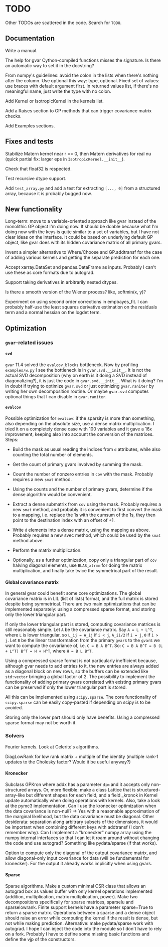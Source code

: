 # TODO

Other TODOs are scattered in the code. Search for `TODO`.

## Documentation

Write a manual.

The help for gvar Cython-compiled functions misses the signature. Is there an
automatic way to set it in the docstring?

From numpy's guidelines: avoid the colon in the lists when there's nothing
after the column. Use optional this way: type, optional. Fixed set of values:
use braces with default argument first. In returned values list, if there's no
meaningful name, just write the type with no colon.

Add Kernel or IsotropicKernel in the kernels list.

Add a Raises section to GP methods that can trigger covariance matrix checks.

Add Examples sections.

## Fixes and tests

Stabilize Matern kernel near r == 0, then Matern derivatives for real nu
(quick partial fix: larger eps in `IsotropicKernel.__init__`).

Check that float32 is respected.

Test recursive dtype support.

Add `test_array.py` and add a test for extracting `[..., 0]` from a
structured array, because it is probably bugged now.

## New functionality

Long-term: move to a variable-oriented approach like gvar instead of the
monolithic GP object I'm doing now. It should be doable because what I'm
doing now with the keys is quite similar to a set of variables, but I have
not clear ideas on the interface. It could be based on underlying default
GP object, like gvar does with its hidden covariance matrix of all primary
gvars.

Invent a simpler alternative to Where/Choose and GP.addtransf for the case
of adding various kernels and getting the separate prediction for each one.

Accept xarray.DataSet and pandas.DataFrame as inputs. Probably I can't use
these as core formats due to autograd.

Support taking derivatives in arbitrarily nested dtypes.

Is there a smooth version of the Wiener process? like, softmin(x, y)?

Experiment on using second order corrections in empbayes_fit. I can
probably half-use the least squares derivative estimation on the residuals
term and a normal hessian on the logdet term.

## Optimization

### `gvar`-related issues

#### `svd`

`gvar` 11.4 solved the `evalcov_blocks` bottleneck. Now by profiling
`examples/w.py` I see the bottleneck is in `gvar.svd.__init__`. It is not the
actual SVD decomposition (why on earth is it doing a SVD instead of
diagonalizing?), it is just the code in `gvar.svd.__init__`. What is it doing?
I'm in doubt if trying to optimize `gvar.svd` or just optimizing `gvar.raniter`
by writing her own decomposition routine. Or maybe `gvar.svd` computes optional
things that I can disable in `gvar.raniter`.

#### `evalcov`

Possible optimization for `evalcov`: if the sparsity is more than something,
also depending on the absolute size, use a dense matrix multiplication. I tried
it on a completely dense case with 100 variables and it gave a 16x improvement,
keeping also into account the conversion of the matrices. Steps:

  * Build the mask as usual reading the indices from `d` attributes, while also
    counting the total number of elements.
  
  * Get the count of primary gvars involved by summing the mask.
  
  * Count the number of nonzero entries in `cov` with the mask. Probably
    requires a new `smat` method.
    
  * Using the counts and the number of primary gvars, determine if the dense
    algorithm would be convenient.
    
  * Extract a dense submatrix from `cov` using the mask. Probably requires a
    new `smat` method, and probably it is convenient to first convert the
    mask to a mapping, i.e. replace the 1s with the cumsum of the 1s, they then
    point to the destination index with an offset of +1.
    
  * Write `d` elements into a dense matrix, using the mapping as above.
    Probably requires a new svec method, which could be used by the `smat`
    method above.
    
  * Perform the matrix multiplication.
  
  * Optionally, as a further optimization, copy only a triangular part of
    `cov` halving diagonal elements, use `BLAS_xtrmm` for doing the matrix
    multiplication, and finally take twice the symmetrical part of the result.

#### Global covariance matrix

In general gvar could benefit some core optimizations. The global covariance
matrix is in LIL (list of lists) format, and the full matrix is stored despite
being symmetrical. There are two main optimizations that can be implemented
separately: using a compressed sparse format, and storing only the lower
triangular part.

If only the lower triangular part is stored, computing covariance matrices is
still reasonably simple. Let `A` be the covariance matrix. Say `A = L + L^T`,
where `L` is lower triangular, so `L_ij = A_ij` if `i < j`, `A_ii/2` if `i = j`,
`0` if `i > j`. Let `B` be the linear transformation from the primary `gvar`s
to the `gvar`s we want to compute the covariance of, i.e. `C = B A B^T`. So:
`C = B A B^T = B (L + L^T) B^T = H + H^T`, where `H = B L B^T`.

Using a compressed sparse format is not particularly inefficient because,
although gvar needs to add entries to it, the new entries are always added as
a diagonal block on new rows, so the buffers can be extended like `std:vector`
bringing a global factor of 2. The possibility to implement the functionality
of adding primary gvars correlated with existing primary gvars can be preserved
if only the lower triangular part is stored.

All this can be implemented using `scipy.sparse`. The core functionality of
`scipy.sparse` can be easily copy-pasted if depending on scipy is to be avoided.

Storing only the lower part should only have benefits. Using a compressed
sparse format may not be worth it.

### Solvers

Fourier kernels. Look at Celerite's algorithms.

DiagLowRank for low rank matrix + multiple of the identity (multiple rank-1
updates to the Cholesky factor? Would it be useful anyway?)

#### Kronecker

Subclass GPKron where addx has a parameter `dim` and it accepts only
non-structured arrays. Or, more flexible: make a class Lattice that is
structured-array-like but different shapes for each field, and a field _kronok
in Kernel update automatically when doing operations with kernels. Also, take a
look at the pymc3 implementation. Can I use the kronecker optimization when the
data covariance is non-null? -> Yes with a reasonable approximation of the
marginal likelihood, but the data covariance must be diagonal. Other
desiderata: separation along arbitrary subsets of the dimensions, it would be
important when combining different keys with addtransf (I don't remember why).
Can I implement a "kronecker" numpy array using the numpy internal interfaces
so that I can let it roam around without changing the code and use autograd?
Something like pydata/sparse (if that works).

Option to compute only the diagonal of the output covariance matrix, and
allow diagonal-only input covariance for data (will be fundamental for
kronecker). For the output it already works implicitly when using gvars.

#### Sparse

Sparse algorithms. Make a custom minimal CSR class that allows an autograd
box as values buffer with only kernel operations implemented (addition,
multiplication, matrix multiplication, power). Make two decompositions
specifically for sparse matrices, sparselu and sparselowrank. Finite support
kernels have a parameter sparse=True to return a sparse matrix. Operations
between a sparse and a dense object should raise an error while computing
the kernel if the result is dense, but not while making prediction.
Alternative: make pydata/sparse work with autograd. I hope I can inject the
code into the module so I don't have to rely on a fork. Probably I have to
define some missing basic functions and define the vjp of the constructors.
